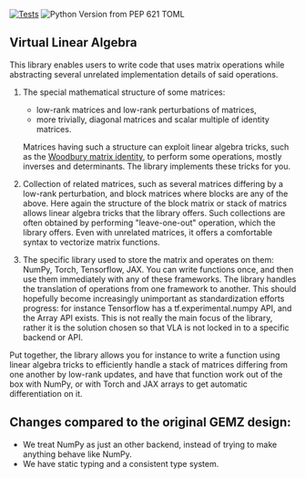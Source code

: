 [![Tests](https://github.com/emorice/virtlinalg/actions/workflows/test.yml/badge.svg)](https://github.com/emorice/virtlinalg/actions/workflows/test.yml)
![Python Version from PEP 621 TOML](https://img.shields.io/python/required-version-toml?tomlFilePath=https%3A%2F%2Fraw.githubusercontent.com%2Femorice%2Fvirtlinalg%2Fmaster%2Fpyproject.toml)


Virtual Linear Algebra
----------------------

This library enables users to write code that uses matrix operations while
abstracting several unrelated implementation details of said operations.

1. The special mathematical structure of some matrices:

   * low-rank matrices and low-rank perturbations of matrices,
   * more trivially, diagonal matrices and scalar multiple of identity matrices.

   Matrices having such a structure can exploit linear algebra tricks, such as
   the [Woodbury matrix identity](https://en.wikipedia.org/wiki/Woodbury_matrix_identity),
   to perform some operations, mostly inverses and determinants. The library
   implements these tricks for you.

3. Collection of related matrices, such as several matrices differing by a
    low-rank perturbation, and block matrices where blocks are any of the above.
    Here again the structure of the block matrix or stack of matrics allows
    linear algebra tricks that the library offers. Such collections are often
    obtained by performing "leave-one-out" operation, which the library offers.
    Even with unrelated matrices, it offers a comfortable syntax to vectorize
    matrix functions.
4. The specific library used to store the matrix and operates on them: NumPy,
    Torch, Tensorflow, JAX. You can write functions once, and then use them
    immediately with any of these frameworks. The library handles the
    translation of operations from one framework to another. This should
    hopefully become increasingly unimportant as standardization efforts
    progress: for instance Tensorflow has a tf.experimental.numpy API, and the
    Array API exists. This is not really the main focus of the library, rather
    it is the solution chosen so that VLA is not locked in to a specific backend
    or API.

Put together, the library allows you for instance to write a function using
linear algebra tricks to efficiently handle a stack of matrices differing from
one another by low-rank updates, and have that function work out of the box with
NumPy, or with Torch and JAX arrays to get automatic differentiation on it.


## Changes compared to the original GEMZ design:
 * We treat NumPy as just an other backend, instead of trying to make anything
   behave like NumPy.
 * We have static typing and a consistent type system.
